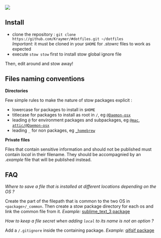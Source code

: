 ![](https://dl.dropboxusercontent.com/u/1026715/github/_dotfiles/banner.png)

Install
-------

- clone the repository : `git clone https://github.com/Kraymer/#dotfiles.git ~/dotfiles`  
  *Important:* it must be cloned in your `$HOME` for *.stowrc* files to work as
  expected
- execute `stow stow` first to install stow global ignore file

Then, edit around and stow away!

Files naming conventions
------------------------

**Directories**

Few simple rules to make the nature of stow packages explicit :

- lowercase for packages to install in `$HOME`
- titlecase for packages to install as root in `/`, eg
  [`@Daemon-osx`](https://github.com/Kraymer/_dotfiles/blob/master/attic/@Daemon-osx)
- leading `@` for environment packages and subpackages, eg
  [`@mac`](https://github.com/Kraymer/_dotfiles/blob/master/%40mac/), [`attic/@Daemon-osx`](https://github.com/Kraymer/_dotfiles/blob/master/attic/@Daemon-osx)
- leading `_` for non packages, eg [`_homebrew`](https://github.com/Kraymer/_dotfiles/blob/master/_homebrew)

**Private files**

Files that contain sensitive information and should not be published must
contain *local* in their filename. They should be accompagnied by an
*.example* file that will be published instead.

FAQ
---

*Where to save a file that is installed at different locations depending on the OS ?*

Create the part of the filepath that is common to the two OS in `<package>/_common`. Then create a stow package directory for each os and link the common file from it.
*Example:* [sublime_text_3 package](https://github.com/Kraymer/_dotfiles/tree/master/sublime_text_3/%40linux/.config/sublime-text-3)

*How to keep a file secret when adding `local` to its name is not an option ?*

Add a `/.gitignore` inside the containing package.
*Example:* [qifqif package](https://github.com/Kraymer/_dotfiles/tree/master/qifqif)
